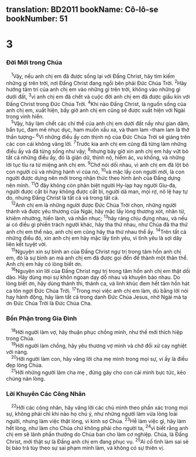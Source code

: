 translation: BD2011
bookName: Cô-lô-se 
bookNumber: 51
-------

<div class="title"><h1>3</h1><h3>Ðời Mới trong Chúa</h3></div>
<span class="verse co_3_1"> <sup>1</sup>Vậy, nếu anh chị em đã được sống lại với Ðấng Christ, hãy tìm kiếm những gì trên trời, nơi Ðấng Christ đang ngồi bên phải Ðức Chúa Trời. </span>
<span class="verse co_3_2"><sup>2</sup>Hãy hướng tâm trí của anh chị em vào những gì trên trời, không vào những gì dưới đất, </span>
<span class="verse co_3_3"><sup>3</sup>vì anh chị em đã chết và cuộc đời anh chị em đã được giấu kín với Ðấng Christ trong Ðức Chúa Trời. </span>
<span class="verse co_3_4"><sup>4</sup>Khi nào Ðấng Christ, là nguồn sống của anh chị em, xuất hiện, bấy giờ anh chị em cũng sẽ được xuất hiện với Ngài trong vinh hiển.<br/></span>
<span class="verse co_3_5"> <sup>5</sup>Vậy, hãy làm chết các chi thể của anh chị em dưới đất nầy như gian dâm, bẩn tục, đam mê nhục dục, ham muốn xấu xa, và tham lam –tham lam là thờ thần tượng– </span>
<span class="verse co_3_6"><sup>6</sup>Vì những điều ấy cơn thịnh nộ của Ðức Chúa Trời sẽ giáng trên các con cái không vâng lời. </span>
<span class="verse co_3_7"><sup>7</sup>Trước kia anh chị em cũng đã từng làm những điều ấy và đã từng sống như vậy; </span>
<span class="verse co_3_8"><sup>8</sup>nhưng bây giờ xin anh chị em hãy vứt bỏ tất cả những điều ấy, đó là giận dữ, thịnh nộ, hiểm ác, vu khống, và những lời tục tĩu ra từ miệng anh chị em. </span>
<span class="verse co_3_9"><sup>9</sup>Chớ nói dối nhau, vì anh chị em đã lột bỏ con người cũ và những hành vi của nó, </span>
<span class="verse co_3_10"><sup>10</sup>và mặc lấy con người mới, là con người được dựng nên mới trong nhận thức theo hình ảnh của Ðấng dựng nên mình. </span>
<span class="verse co_3_11"><sup>11</sup>Ở đây không còn phân biệt người Hy-lạp hay người Giu-đa, người được cắt bì hay không được cắt bì, người dã man, mọi rợ, nô lệ hay tự do, nhưng Ðấng Christ là tất cả và trong tất cả.<br/></span>
<span class="verse co_3_12"> <sup>12</sup>Anh chị em là những người được Ðức Chúa Trời chọn, những người thánh và được yêu thương của Ngài, hãy mặc lấy lòng thương xót, nhân từ, khiêm nhường, hiền lành, và nhẫn nhục; </span>
<span class="verse co_3_13"><sup>13</sup>hãy ráng chịu đựng nhau, và nếu ai có điều gì phiền trách người khác, hãy tha thứ nhau, như Chúa đã tha thứ anh chị em thể nào, anh chị em cũng hãy tha thứ nhau thể ấy. </span>
<span class="verse co_3_14"><sup>14</sup>Trên tất cả những điều đó, xin anh chị em hãy mặc lấy tình yêu, vì tình yêu là sợi dây liên kết tuyệt vời.<br/></span>
<span class="verse co_3_15"> <sup>15</sup>Nguyện xin sự bình an của Ðấng Christ ngự trị trong tâm hồn anh chị em, đó là sự bình an mà anh chị em đã được gọi đến để thành một thân thể. Anh chị em hãy có lòng biết ơn.<br/></span>
<span class="verse co_3_16"> <sup>16</sup>Nguyện xin lời của Ðấng Christ ngự trị trong tâm hồn anh chị em thật dồi dào. Hãy dùng mọi sự khôn ngoan dạy dỗ nhau và khuyên bảo nhau. Do lòng biết ơn, hãy dùng thánh thi, thánh ca, và linh khúc đem hết tâm hồn hát ca tôn ngợi Ðức Chúa Trời. </span>
<span class="verse co_3_17"><sup>17</sup>Trong mọi việc anh chị em làm, dù bằng lời nói hay hành động, hãy làm tất cả trong danh Ðức Chúa Jesus, nhờ Ngài mà tạ ơn Ðức Chúa Trời là Ðức Chúa Cha.<br/></span>
<div class="title"><h3>Bổn Phận trong Gia Ðình</h3></div>
<span class="verse co_3_18"> <sup>18</sup>Hỡi người làm vợ, hãy thuận phục chồng mình, như thế mới thích hiệp trong Chúa.<br/></span>
<span class="verse co_3_19"> <sup>19</sup>Hỡi người làm chồng, hãy yêu thương vợ mình và chớ đối xử cay nghiệt với nàng.<br/></span>
<span class="verse co_3_20"> <sup>20</sup>Hỡi người làm con, hãy vâng lời cha mẹ mình trong mọi sự, vì ấy là điều đẹp lòng Chúa.<br/></span>
<span class="verse co_3_21"> <sup>21</sup>Hỡi những người làm cha mẹ , đừng gây cho con cái mình bực tức, kẻo chúng nản lòng.<br/></span>
<div class="title"><h3>Lời Khuyên Các Công Nhân</h3></div>
<span class="verse co_3_22"> <sup>22</sup>Hỡi các công nhân, hãy vâng lời các chủ mình theo phần xác trong mọi sự, không phải chỉ khi nào họ chú ý, như những người làm vừa lòng loài người, nhưng làm việc thật lòng, vì kính sợ Chúa. </span>
<span class="verse co_3_23"><sup>23</sup>Hễ làm việc gì, hãy làm hết lòng, như làm cho Chúa chứ không phải cho người ta, </span>
<span class="verse co_3_24"><sup>24</sup>vì biết rằng anh chị em sẽ lãnh phần thưởng do Chúa ban cho làm cơ nghiệp. Chúa, là Ðấng Christ, mới thật sự là Ðấng anh chị em đang phục vụ. </span>
<span class="verse co_3_25"><sup>25</sup>Ai cố tình làm sai sẽ bị báo trả tùy theo sự sai phạm mình làm, và không có sự thiên vị.<br/></span>
